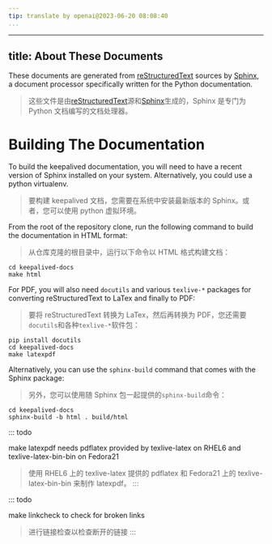 ```yaml
---
tip: translate by openai@2023-06-20 08:08:40
...
```


---

## title: About These Documents

These documents are generated from [reStructuredText](http://docutils.sourceforge.net/rst.html) sources by [Sphinx](http://sphinx-doc.org/), a document processor specifically written for the Python documentation.

> 这些文件是由[reStructuredText](http://docutils.sourceforge.net/rst.html)源和[Sphinx](http://sphinx-doc.org/)生成的，Sphinx 是专门为 Python 文档编写的文档处理器。

# Building The Documentation

To build the keepalived documentation, you will need to have a recent version of Sphinx installed on your system. Alternatively, you could use a python virtualenv.

> 要构建 keepalived 文档，您需要在系统中安装最新版本的 Sphinx。或者，您可以使用 python 虚拟环境。

From the root of the repository clone, run the following command to build the documentation in HTML format:

> 从仓库克隆的根目录中，运行以下命令以 HTML 格式构建文档：

```
cd keepalived-docs
make html
```

For PDF, you will also need `docutils` and various `texlive-*` packages for converting reStructuredText to LaTex and finally to PDF:

> 要将 reStructuredText 转换为 LaTex，然后再转换为 PDF，您还需要`docutils`和各种`texlive-*`软件包：

```
pip install docutils
cd keepalived-docs
make latexpdf
```

Alternatively, you can use the `sphinx-build` command that comes with the Sphinx package:

> 另外，您可以使用随 Sphinx 包一起提供的`sphinx-build`命令：

```
cd keepalived-docs
sphinx-build -b html . build/html
```

::: todo

make latexpdf needs pdflatex provided by texlive-latex on RHEL6 and texlive-latex-bin-bin on Fedora21

> 使用 RHEL6 上的 texlive-latex 提供的 pdflatex 和 Fedora21 上的 texlive-latex-bin-bin 来制作 latexpdf。
> :::

::: todo

make linkcheck to check for broken links

> 进行链接检查以检查断开的链接
> :::
